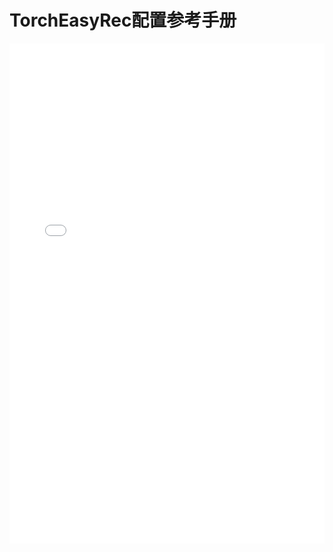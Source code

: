 # TorchEasyRec配置参考手册

<p>
    <div style="width:100%; border:none;text-align:center">
	<iframe style="width:100%; height: 800px" allowtransparency="yes" frameborder="0" src="proto.html"/>
    </div>
</p>
